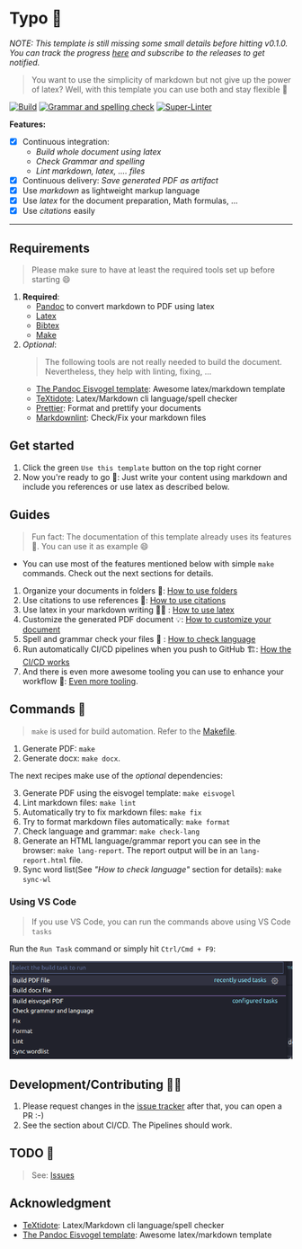 # Typo 📝

_NOTE: This template is still missing some small details before hitting v0.1.0.
You can track the progress
[here](https://github.com/daniel-vera-g/typo/projects/1) and subscribe to the
releases to get notified._

> You want to use the simplicity of markdown but not give up the power of
> latex? Well, with this template you can use both and stay flexible 🚀

[![Build](https://github.com/daniel-vera-g/typo/actions/workflows/build.yml/badge.svg)](https://github.com/daniel-vera-g/typo/actions/workflows/build.yml)
[![Grammar and spelling
check](https://github.com/daniel-vera-g/typo/actions/workflows/language.yml/badge.svg)](https://github.com/daniel-vera-g/typo/actions/workflows/language.yml)
[![Super-Linter](https://github.com/daniel-vera-g/typo/actions/workflows/lint.yml/badge.svg)](https://github.com/daniel-vera-g/typo/actions/workflows/lint.yml)

**Features:**

- [x] Continuous integration:
  - _Build whole document using latex_
  - _Check Grammar and spelling_
  - _Lint markdown, latex, .... files_
- [x] Continuous delivery: _Save generated PDF as artifact_
- [x] Use _markdown_ as lightweight markup language
- [x] Use _latex_ for the document preparation, Math formulas, ...
- [x] Use _citations_ easily

---

## Requirements

> Please make sure to have at least the required tools set up before starting 😄

1. **Required**:
   - [Pandoc](https://pandoc.org/) to convert markdown to PDF using latex
   - [Latex](https://www.latex-project.org/)
   - [Bibtex](http://www.bibtex.org/)
   - [Make](https://www.gnu.org/software/make/manual/make.html)
2. _Optional_:
   > The following tools are not really needed to build the document.
   > Nevertheless, they help with linting, fixing, ...
   - [The Pandoc Eisvogel template](https://github.com/Wandmalfarbe/pandoc-latex-template/):
     Awesome latex/markdown template
   - [TeXtidote](https://github.com/sylvainhalle/textidote): Latex/Markdown cli
     language/spell checker
   - [Prettier](https://prettier.io/): Format and prettify your documents
   - [Markdownlint](https://github.com/igorshubovych/markdownlint-cli):
     Check/Fix your markdown files

## Get started

1. Click the green `Use this template` button on the top right corner
2. Now you're ready to go 🚀: Just write your content using markdown and include
   you references or use latex as described below.

## Guides

> Fun fact: The documentation of this template already uses its features 🔄. You
> can use it as example 😄

- You can use most of the features mentioned below with simple `make` commands.
  Check out the next sections for details.

1. Organize your documents in folders 📙:
   [How to use folders](./docs/folders.md)
2. Use citations to use references 📖:
   [How to use citations](./docs/citations.md)
3. Use latex in your markdown writing 👨‍🏫 : [How to use latex](./docs/latex.md)
4. Customize the generated PDF document 💡:
   [How to customize your document](./docs/customization.md)
5. Spell and grammar check your files 💬 :
   [How to check language](./docs/language.md)
6. Run automatically CI/CD pipelines when you push to GitHub 🏗️:
   [How the CI/CD works](./docs/ci-cd.md)
7. And there is even more awesome tooling you can use to enhance your workflow
   💅: [Even more tooling](./docs/tooling.md).

## Commands 🔧

> `make` is used for build automation. Refer to the [Makefile](./Makefile).

1. Generate PDF: `make`
2. Generate docx: `make docx`.

The next recipes make use of the _optional_ dependencies:

<!-- markdownlint-disable MD029 -->

3. Generate PDF using the eisvogel template: `make eisvogel`
4. Lint markdown files: `make lint`
5. Automatically try to fix markdown files: `make fix`
6. Try to format markdown files automatically: `make format`
7. Check language and grammar: `make check-lang`
8. Generate an HTML language/grammar report you can see in the browser:
   `make lang-report`. The report output will be in an `lang-report.html` file.
9. Sync word list(See _"How to check language"_ section for details): `make sync-wl`
<!-- markdownlint-enable MD029 -->

### Using VS Code

> If you use VS Code, you can run the commands above using VS Code `tasks`

Run the `Run Task` command or simply hit `Ctrl/Cmd + F9`:

![VS Code example](./img/2021-05-01-12-24-13.png)

## Development/Contributing 👨‍💻

1. Please request changes in the
   [issue tracker](https://github.com/daniel-vera-g/typo/issues) after that, you
   can open a PR :-)
2. See the section about CI/CD. The Pipelines should work.

## TODO 🏁

> See: [Issues](https://github.com/daniel-vera-g/typo/issues/)

## Acknowledgment

- [TeXtidote](https://github.com/sylvainhalle/textidote): Latex/Markdown cli
  language/spell checker
- [The Pandoc Eisvogel template](https://github.com/Wandmalfarbe/pandoc-latex-template/):
  Awesome latex/markdown template
